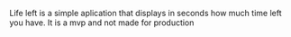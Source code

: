 Life left is a simple aplication that displays in seconds how much time left you have. It is a mvp and not made for production
